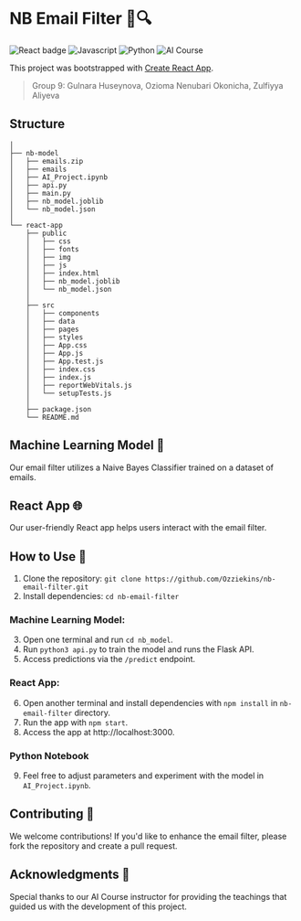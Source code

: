 # NB Email Filter 📧🔍

![React badge](https://img.shields.io/badge/made%20with-React-orange?style=plastic&logo=react)
![Javascript](https://img.shields.io/badge/written%20in-grey?style=plastic&logo=javascript)
![Python](https://img.shields.io/badge/and-Python-blue?style=plastic&logo=python)
![AI Course](https://img.shields.io/badge/for%20AI%20Course-purple)
<br>

This project was bootstrapped with [Create React App](https://github.com/facebook/create-react-app).
> Group 9: Gulnara Huseynova, Ozioma Nenubari Okonicha, Zulfiyya Aliyeva

## Structure

```nb-email-filter
│
├── nb-model
│   ├── emails.zip
│   ├── emails
│   ├── AI_Project.ipynb
│   ├── api.py
│   ├── main.py
│   ├── nb_model.joblib
│   └── nb_model.json
│
└── react-app
    ├── public
    │   ├── css
    │   ├── fonts
    │   ├── img
    │   ├── js
    │   ├── index.html
    │   ├── nb_model.joblib
    │   └── nb_model.json
    │
    ├── src
    │   ├── components
    │   ├── data
    │   ├── pages
    │   ├── styles
    │   ├── App.css
    │   ├── App.js
    │   ├── App.test.js
    │   ├── index.css
    │   ├── index.js
    │   ├── reportWebVitals.js
    │   └── setupTests.js
    │
    ├── package.json
    └── README.md
```

## Machine Learning Model 🧠
Our email filter utilizes a Naive Bayes Classifier trained on a dataset of emails.


## React App 🌐
Our user-friendly React app helps users interact with the email filter.


## How to Use 🚀  

1. Clone the repository: `git clone https://github.com/Ozziekins/nb-email-filter.git`  
2. Install dependencies: `cd nb-email-filter`  

### Machine Learning Model:

3. Open one terminal and run `cd nb_model`.  
4. Run `python3 api.py` to train the model and runs the Flask API.  
5. Access predictions via the `/predict` endpoint.  

### React App:

6. Open another terminal and install dependencies with `npm install` in `nb-email-filter` directory.  
7. Run the app with `npm start`.  
8. Access the app at http://localhost:3000.  

### Python Notebook

9. Feel free to adjust parameters and experiment with the model in `AI_Project.ipynb`.  

## Contributing 🤝
We welcome contributions! If you'd like to enhance the email filter, please fork the repository and create a pull request.

## Acknowledgments 🙏
Special thanks to our AI Course instructor for providing the teachings that guided us with the development of this project.